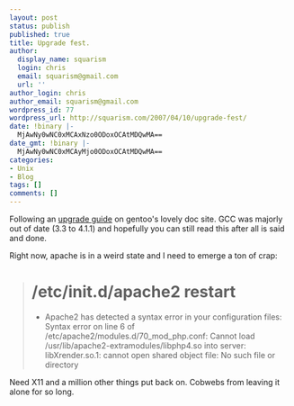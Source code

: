 ```yaml
---
layout: post
status: publish
published: true
title: Upgrade fest.
author:
  display_name: squarism
  login: chris
  email: squarism@gmail.com
  url: ''
author_login: chris
author_email: squarism@gmail.com
wordpress_id: 77
wordpress_url: http://squarism.com/2007/04/10/upgrade-fest/
date: !binary |-
  MjAwNy0wNC0xMCAxNzo0ODoxOCAtMDQwMA==
date_gmt: !binary |-
  MjAwNy0wNC0xMCAyMjo0ODoxOCAtMDQwMA==
categories:
- Unix
- Blog
tags: []
comments: []
---
```

Following an [upgrade guide](http://www.gentoo.org/doc/en/gcc-upgrading.xml) on gentoo's lovely doc site.  GCC was majorly out of date (3.3 to 4.1.1) and hopefully you can still read this after all is said and done.

Right now, apache is in a weird state and I need to emerge a ton of crap:

> # /etc/init.d/apache2 restart
>  * Apache2 has detected a syntax error in your configuration files:
> Syntax error on line 6 of /etc/apache2/modules.d/70_mod_php.conf:
> Cannot load /usr/lib/apache2-extramodules/libphp4.so into server: libXrender.so.1: cannot open shared object file: No such file or directory

Need X11 and a million other things put back on.  Cobwebs from leaving it alone for so long.